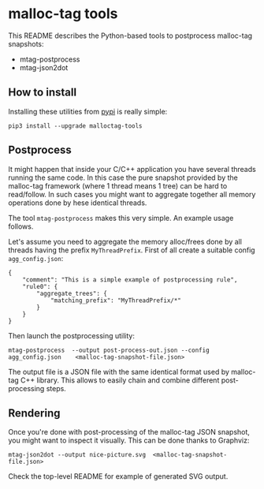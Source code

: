 # malloc-tag tools

This README describes the Python-based tools to postprocess malloc-tag snapshots:

* mtag-postprocess
* mtag-json2dot

## How to install

Installing these utilities from [pypi](https://pypi.org/project/malloctag-tools/) is really simple:

```
pip3 install --upgrade malloctag-tools
```

## Postprocess 

It might happen that inside your C/C++ application you have several threads running the same code.
In this case the pure snapshot provided by the malloc-tag framework (where 1 thread means 1 tree) can be hard to read/follow.
In such cases you might want to aggregate together all memory operations done by hese identical threads.

The tool `mtag-postprocess` makes this very simple. An example usage follows.

Let's assume you need to aggregate the memory alloc/frees done by all threads having the prefix `MyThreadPrefix`.
First of all create a suitable config `agg_config.json`:

```
{
    "comment": "This is a simple example of postprocessing rule",
    "rule0": {
        "aggregate_trees": {
            "matching_prefix": "MyThreadPrefix/*"
        }
    }
}
```

Then launch the postprocessing utility:

```
mtag-postprocess  --output post-process-out.json --config agg_config.json    <malloc-tag-snapshot-file.json>
```

The output file is a JSON file with the same identical format used by malloc-tag C++ library.
This allows to easily chain and combine different post-processing steps.


## Rendering

Once you're done with post-processing of the malloc-tag JSON snapshot, you might want to inspect it visually.
This can be done thanks to Graphviz:

```
mtag-json2dot --output nice-picture.svg  <malloc-tag-snapshot-file.json>
```

Check the top-level README for example of generated SVG output.
